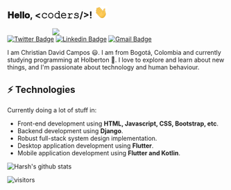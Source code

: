 <h2> 𝐇𝐞𝐥𝐥𝐨, <𝚌𝚘𝚍𝚎𝚛𝚜/>! <img src="https://raw.githubusercontent.com/ABSphreak/ABSphreak/master/gifs/Hi.gif" width="30px"></h2>

<img align='right' src='https://raw.githubusercontent.com/onimur/.github/master/.resources/git-header.svg' width='400"'>

[![Twitter Badge](https://img.shields.io/badge/-@David_Persona-1ca0f1?style=flat-square&labelColor=1ca0f1&logo=twitter&logoColor=white&link=https://twitter.com/David__Persona)](https://twitter.com/David__Persona) [![Linkedin Badge](https://img.shields.io/badge/-Christian_David-blue?style=flat-square&logo=Linkedin&logoColor=white&link=https://www.linkedin.com/in/christian-david-campos/)](https://www.linkedin.com/in/christian-david-campos/)
[![Gmail Badge](https://img.shields.io/badge/-gamochris@gmail.com-c14438?style=flat-square&logo=Gmail&logoColor=white&link=mailto:gamochris@gmail.com)](mailto:gamochris@gmail.com)

I am Christian David Campos 😃. I am from Bogotá, Colombia and currently studying programming at Holberton 🏫. I love to explore and learn about new things, and I'm passionate about technology and human behaviour.

## ⚡ Technologies
Currently doing a lot of stuff in:
- Front-end development using **HTML, Javascript, CSS, Bootstrap, etc**.
- Backend development using **Django**.
- Robust full-stack system design implementation.
- Desktop application development using **Flutter**.
- Mobile application development using **Flutter and Kotlin**.

![Harsh's github stats](https://github-readme-stats.vercel.app/api?username=ChristianCampos-55&hide=["issues"]&show_icons=true)

![visitors](https://visitor-badge.glitch.me/badge?page_id=ChristianCampos-55.ChristianCampos-55)

